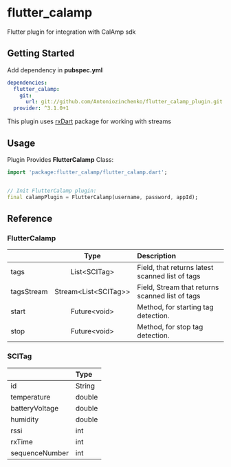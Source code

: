# flutter_calamp

Flutter plugin for integration with CalAmp sdk

## Getting Started

Add dependency in **pubspec.yml**
```yml
dependencies:
  flutter_calamp:
    git:
      url: git://github.com/Antoniozinchenko/flutter_calamp_plugin.git
  provider: ^3.1.0+1
```
This plugin uses [rxDart](https://pub.dev/packages/rxdart) package for working with streams


## Usage

Plugin Provides **FlutterCalamp** Class:

```dart
import 'package:flutter_calamp/flutter_calamp.dart';


// Init FlutterCalamp plugin:
final calampPlugin = FlutterCalamp(username, password, appId); 
```

## Reference
### FlutterCalamp 
|                  |           Type          |             Description            |
| :--------------- | :---------------------: |  :--------------------------------|
| tags             |  List\<SCITag>          | Field, that returns latest scanned list of tags |
| tagsStream       |  Stream<List\<SCITag>>  | Field, Stream that returns scanned list of tags |
| start            |  Future\<void>          | Method, for starting tag detection. |
| stop             |  Future\<void>          | Method, for stop tag detection. |

### SCITag 
|                  |           Type          |
| :--------------- | :---------------------- |
| id               |  String                 |
| temperature      |  double                 |
| batteryVoltage   |  double                 |
| humidity         |  double                 |
| rssi             |  int                    |
| rxTime           |  int                    |
| sequenceNumber   |  int                    |

